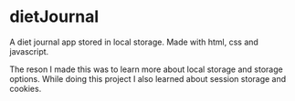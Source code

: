 # dietJournal
A diet journal app stored in local storage.
Made with html, css and javascript.

The reson I made this was to learn more about local storage and storage options. While doing this project I also learned about session storage and cookies. 

